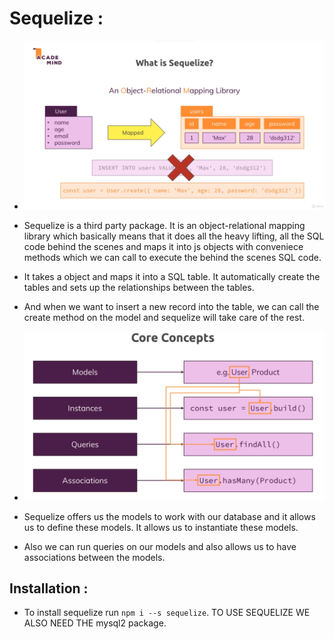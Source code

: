 # Sequelize :

* ![](2022-04-10-10-24-47.png)

* Sequelize is a third party package. It is an object-relational mapping library which basically means that it does all the heavy lifting, all the SQL code behind the scenes and maps it into js objects with conveniece methods which we can call to execute the behind the scenes SQL code.

* It takes a object and maps it into a SQL table. It automatically create the tables and sets up the relationships between the tables.

* And when we want to insert a new record into the table, we can call the create method on the model and sequelize will take care of the rest.

* ![](2022-04-10-10-30-26.png)

* Sequelize offers us the models to work with our database and it allows us to define these models. It allows us to instantiate these models.

* Also we can run queries on our models and also allows us to have associations between the models.

## Installation :

* To install sequelize run `npm i --s sequelize`. TO USE SEQUELIZE WE ALSO NEED THE mysql2 package.


<!-- Continue with syncing JS definition to the database -->